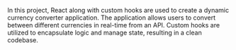 In this project, React along with custom hooks are used to create a dynamic currency converter application.
The application allows users to convert between different currencies in real-time from an API.
Custom hooks are utilized to encapsulate logic and manage state, resulting in a clean codebase.
